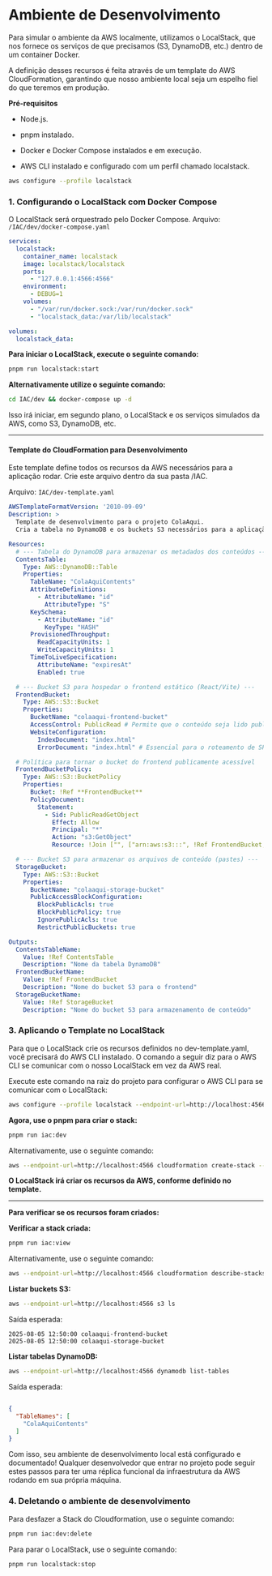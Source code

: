 # Ambiente de Desenvolvimento

Para simular o ambiente da AWS localmente, utilizamos o LocalStack, que nos fornece os serviços de que precisamos (S3, DynamoDB, etc.) dentro de um container Docker.

A definição desses recursos é feita através de um template do AWS CloudFormation, garantindo que nosso ambiente local seja um espelho fiel do que teremos em produção.

**Pré-requisitos**
- Node.js.
- pnpm instalado.

- Docker e Docker Compose instalados e em execução.

- AWS CLI instalado e configurado com um perfil chamado localstack.
```bash
aws configure --profile localstack
```



### 1. Configurando o LocalStack com Docker Compose
O LocalStack será orquestrado pelo Docker Compose.
Arquivo: `/IAC/dev/docker-compose.yaml`

```yaml
services:
  localstack:
    container_name: localstack
    image: localstack/localstack
    ports: 
      - "127.0.0.1:4566:4566"
    environment:
      - DEBUG=1
    volumes:
      - "/var/run/docker.sock:/var/run/docker.sock"
      - "localstack_data:/var/lib/localstack"

volumes:
  localstack_data:
```

**Para iniciar o LocalStack, execute o seguinte comando:**

```bash
pnpm run localstack:start
```

**Alternativamente utilize o seguinte comando:**
```bash
cd IAC/dev && docker-compose up -d
```
Isso irá iniciar, em segundo plano, o LocalStack e os serviços simulados da AWS, como S3, DynamoDB, etc.

----

#### Template do CloudFormation para Desenvolvimento
Este template define todos os recursos da AWS necessários para a aplicação rodar. Crie este arquivo dentro da sua pasta /IAC.

Arquivo: `IAC/dev-template.yaml`

```yaml
AWSTemplateFormatVersion: '2010-09-09'
Description: >
  Template de desenvolvimento para o projeto ColaAqui.
  Cria a tabela no DynamoDB e os buckets S3 necessários para a aplicação.

Resources:
  # --- Tabela do DynamoDB para armazenar os metadados dos conteúdos ---
  ContentsTable:
    Type: AWS::DynamoDB::Table
    Properties:
      TableName: "ColaAquiContents"
      AttributeDefinitions:
        - AttributeName: "id"
          AttributeType: "S"
      KeySchema:
        - AttributeName: "id"
          KeyType: "HASH"
      ProvisionedThroughput:
        ReadCapacityUnits: 1
        WriteCapacityUnits: 1
      TimeToLiveSpecification:
        AttributeName: "expiresAt"
        Enabled: true

  # --- Bucket S3 para hospedar o frontend estático (React/Vite) ---
  FrontendBucket:
    Type: AWS::S3::Bucket
    Properties:
      BucketName: "colaaqui-frontend-bucket"
      AccessControl: PublicRead # Permite que o conteúdo seja lido publicamente
      WebsiteConfiguration:
        IndexDocument: "index.html"
        ErrorDocument: "index.html" # Essencial para o roteamento de SPAs (React Router)

  # Política para tornar o bucket do frontend publicamente acessível
  FrontendBucketPolicy:
    Type: AWS::S3::BucketPolicy
    Properties:
      Bucket: !Ref **FrontendBucket**
      PolicyDocument:
        Statement:
          - Sid: PublicReadGetObject
            Effect: Allow
            Principal: "*"
            Action: "s3:GetObject"
            Resource: !Join ["", ["arn:aws:s3:::", !Ref FrontendBucket, "/*"]]

  # --- Bucket S3 para armazenar os arquivos de conteúdo (pastes) ---
  StorageBucket:
    Type: AWS::S3::Bucket
    Properties:
      BucketName: "colaaqui-storage-bucket"
      PublicAccessBlockConfiguration:
        BlockPublicAcls: true
        BlockPublicPolicy: true
        IgnorePublicAcls: true
        RestrictPublicBuckets: true

Outputs:
  ContentsTableName:
    Value: !Ref ContentsTable
    Description: "Nome da tabela DynamoDB"
  FrontendBucketName:
    Value: !Ref FrontendBucket
    Description: "Nome do bucket S3 para o frontend"
  StorageBucketName:
    Value: !Ref StorageBucket
    Description: "Nome do bucket S3 para armazenamento de conteúdo"
```

### 3. Aplicando o Template no LocalStack
Para que o LocalStack crie os recursos definidos no dev-template.yaml, você precisará do AWS CLI instalado. O comando a seguir diz para o AWS CLI se comunicar com o nosso LocalStack em vez da AWS real.

Execute este comando na raiz do projeto para configurar o AWS CLI para se comunicar com o LocalStack:

```bash
aws configure --profile localstack --endpoint-url=http://localhost:4566
```

**Agora, use o pnpm para criar o stack:**

```bash
pnpm run iac:dev
```

Alternativamente, use o seguinte comando:

```bash
aws --endpoint-url=http://localhost:4566 cloudformation create-stack --stack-name colaaqui-dev-stack --template-body file://IAC/dev/dev-template.yaml --profile localstack
```

**O LocalStack irá criar os recursos da AWS, conforme definido no template.**

----

**Para verificar se os recursos foram criados:**

**Verificar a stack criada:**

```bash
pnpm run iac:view
```

Alternativamente, use o seguinte comando:

```Bash
aws --endpoint-url=http://localhost:4566 cloudformation describe-stacks --stack-name colaaqui-dev-stack --profile localstack
```



**Listar buckets S3:**

```Bash
aws --endpoint-url=http://localhost:4566 s3 ls
```
Saída esperada:

```
2025-08-05 12:50:00 colaaqui-frontend-bucket
2025-08-05 12:50:00 colaaqui-storage-bucket
```
**Listar tabelas DynamoDB:**


```Bash
aws --endpoint-url=http://localhost:4566 dynamodb list-tables
```
Saída esperada:

```JSON

{
  "TableNames": [
    "ColaAquiContents"
  ]
}
```
Com isso, seu ambiente de desenvolvimento local está configurado e documentado! Qualquer desenvolvedor que entrar no projeto pode seguir estes passos para ter uma réplica funcional da infraestrutura da AWS rodando em sua própria máquina.


### 4. Deletando o ambiente de desenvolvimento

Para desfazer a Stack do Cloudformation, use o seguinte comando:

```bash
pnpm run iac:dev:delete
```


Para parar o LocalStack, use o seguinte comando:

```bash
pnpm run localstack:stop
```